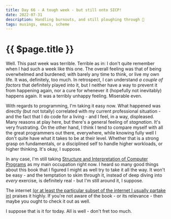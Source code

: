 ```yaml
---
title: Day 66 - A tough week - but still onto SICP!
date: 2022-07-31
description: Handling burnouts, and still ploughing through 🚜
tags: musings, emacs, scheme
---
```


# {{ $page.title }}

Well. This past week was terrible. Terrible as in: I don't quite remember when I had such a week like this one. The overall feeling was that of being overwhelmed and burdened; with barely any time to think, or live my own life. It was, definitely, too much. In retrospect, I can understand *a couple of factors* that definitely played into it, but I neither have a way to prevent it from happening again, nor a cure for whenever it (hopefully not inevitably) happens again. It was a terribly unhappy feeling. Miserable even.

With regards to programming, I'm taking it easy now. What happened was directly (but not totally) correlated with my current professional situation - and the fact that I do code for a living - and I feel, in a way, displeased. Many reasons at play here, but there's a general feeling of *stagnation*. It's very frustrating. On the other hand, I think I tend to compare myself with all the great programmers out there, everywhere, while knowing fully well I don't quite have what it takes to be at their level. Whether that is a strong grasp on fundamentals, or a disciplined self to handle higher workloads, or higher thinking. It's okay, I suppose.

In any case, I'm still taking [Structure and Interpretation of Computer Programs](https://media.githubusercontent.com/media/sarabander/sicp-pdf/master/sicp.pdf) as my main occupation right now. I heard so many good things about this book that I figured I might as well try to take it all the way. It won't be easy - and the temptation to skim through it, instead of deep diving into *every* exercise, is definitely real - but I'm still around it, I suppose.

The internet [(or at least the particular subset of the internet I usually partake in)](https://hn.algolia.com/?q=sicp) praises it highly. If you're not aware of the book - or its relevance - then maybe you ought to check it out as well.

I suppose that is it for today. All is well - don't fret too much.

<FetchComments :title=$frontmatter.title />
<PostComments :title=$frontmatter.title />

